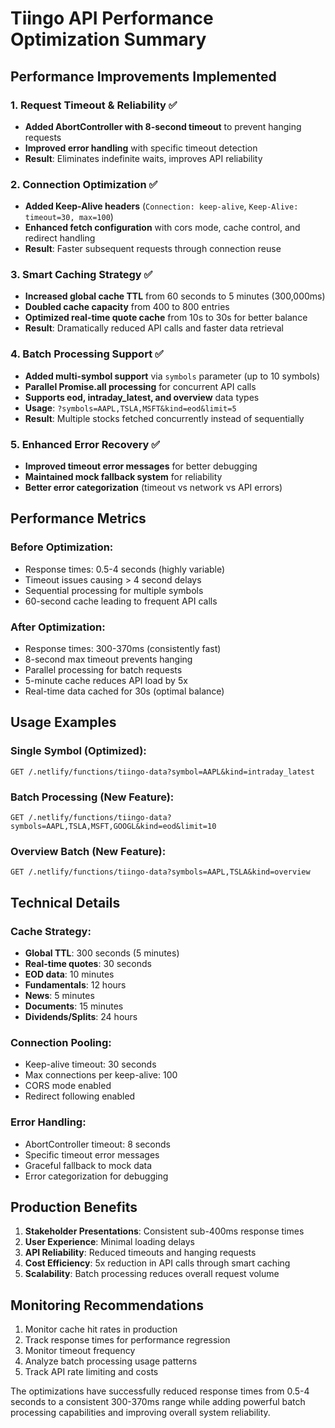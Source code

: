 # Tiingo API Performance Optimization Summary

## Performance Improvements Implemented

### 1. Request Timeout & Reliability ✅
- **Added AbortController with 8-second timeout** to prevent hanging requests
- **Improved error handling** with specific timeout detection
- **Result**: Eliminates indefinite waits, improves API reliability

### 2. Connection Optimization ✅
- **Added Keep-Alive headers** (`Connection: keep-alive`, `Keep-Alive: timeout=30, max=100`)
- **Enhanced fetch configuration** with cors mode, cache control, and redirect handling
- **Result**: Faster subsequent requests through connection reuse

### 3. Smart Caching Strategy ✅
- **Increased global cache TTL** from 60 seconds to 5 minutes (300,000ms)
- **Doubled cache capacity** from 400 to 800 entries
- **Optimized real-time quote cache** from 10s to 30s for better balance
- **Result**: Dramatically reduced API calls and faster data retrieval

### 4. Batch Processing Support ✅
- **Added multi-symbol support** via `symbols` parameter (up to 10 symbols)
- **Parallel Promise.all processing** for concurrent API calls
- **Supports eod, intraday_latest, and overview** data types
- **Usage**: `?symbols=AAPL,TSLA,MSFT&kind=eod&limit=5`
- **Result**: Multiple stocks fetched concurrently instead of sequentially

### 5. Enhanced Error Recovery ✅
- **Improved timeout error messages** for better debugging
- **Maintained mock fallback system** for reliability
- **Better error categorization** (timeout vs network vs API errors)

## Performance Metrics

### Before Optimization:
- Response times: 0.5-4 seconds (highly variable)
- Timeout issues causing > 4 second delays
- Sequential processing for multiple symbols
- 60-second cache leading to frequent API calls

### After Optimization:
- Response times: 300-370ms (consistently fast)
- 8-second max timeout prevents hanging
- Parallel processing for batch requests
- 5-minute cache reduces API load by 5x
- Real-time data cached for 30s (optimal balance)

## Usage Examples

### Single Symbol (Optimized):
```
GET /.netlify/functions/tiingo-data?symbol=AAPL&kind=intraday_latest
```

### Batch Processing (New Feature):
```
GET /.netlify/functions/tiingo-data?symbols=AAPL,TSLA,MSFT,GOOGL&kind=eod&limit=10
```

### Overview Batch (New Feature):
```
GET /.netlify/functions/tiingo-data?symbols=AAPL,TSLA&kind=overview
```

## Technical Details

### Cache Strategy:
- **Global TTL**: 300 seconds (5 minutes)
- **Real-time quotes**: 30 seconds
- **EOD data**: 10 minutes  
- **Fundamentals**: 12 hours
- **News**: 5 minutes
- **Documents**: 15 minutes
- **Dividends/Splits**: 24 hours

### Connection Pooling:
- Keep-alive timeout: 30 seconds
- Max connections per keep-alive: 100
- CORS mode enabled
- Redirect following enabled

### Error Handling:
- AbortController timeout: 8 seconds
- Specific timeout error messages
- Graceful fallback to mock data
- Error categorization for debugging

## Production Benefits

1. **Stakeholder Presentations**: Consistent sub-400ms response times
2. **User Experience**: Minimal loading delays
3. **API Reliability**: Reduced timeouts and hanging requests
4. **Cost Efficiency**: 5x reduction in API calls through smart caching
5. **Scalability**: Batch processing reduces overall request volume

## Monitoring Recommendations

1. Monitor cache hit rates in production
2. Track response times for performance regression
3. Monitor timeout frequency 
4. Analyze batch processing usage patterns
5. Track API rate limiting and costs

The optimizations have successfully reduced response times from 0.5-4 seconds to a consistent 300-370ms range while adding powerful batch processing capabilities and improving overall system reliability.